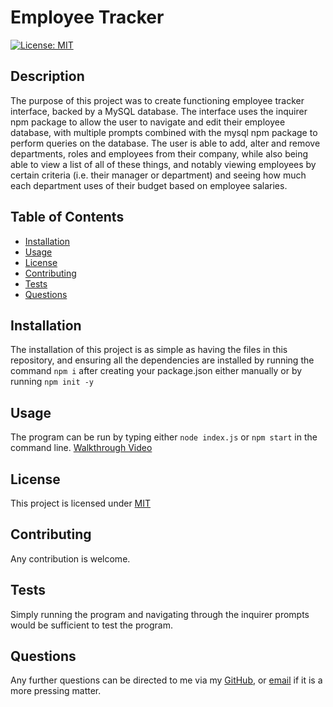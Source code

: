# Employee Tracker

[![License: MIT](https://img.shields.io/badge/License-MIT-blue.svg)](https://opensource.org/licenses/MIT)

## Description

The purpose of this project was to create functioning employee tracker interface, backed by a MySQL database. The interface uses the inquirer npm package to allow the user to navigate and edit their employee database, with multiple prompts combined with the mysql npm package to perform queries on the database. The user is able to add, alter and remove departments, roles and employees from their company, while also being able to view a list of all of these things, and notably viewing employees by certain criteria (i.e. their manager or department) and seeing how much each department uses of their budget based on employee salaries.

## Table of Contents

- [Installation](#Installation)
- [Usage](#Usage)
- [License](#License)
- [Contributing](#Contributing)
- [Tests](#Tests)
- [Questions](#Questions)

## Installation

The installation of this project is as simple as having the files in this repository, and ensuring all the dependencies are installed by running the command `npm i` after creating your package.json either manually or by running `npm init -y`

## Usage

The program can be run by typing either `node index.js` or `npm start` in the command line. [Walkthrough Video](https://drive.google.com/file/d/17ISt1qohO4bEiG6VJyE1DS17RkLoI-kj/view)

## License

This project is licensed under [MIT](https://opensource.org/licenses/MIT)

## Contributing

Any contribution is welcome.

## Tests

Simply running the program and navigating through the inquirer prompts would be sufficient to test the program.

## Questions

Any further questions can be directed to me via my [GitHub](https://github.com/TopGek99/), or [email](arowe890@gmail.com) if it is a more pressing matter.
